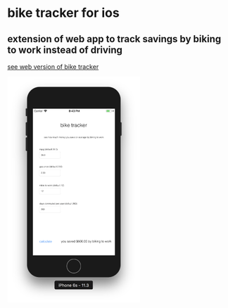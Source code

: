 # bike tracker for ios

## extension of web app to track savings by biking to work instead of driving

[see web version of bike tracker](https://github.com/erichunzeker/bike-tracker)

<img src="https://raw.githubusercontent.com/erichunzeker/bike-tracker-ios/master/biketrackerapp/images/Screen%20Shot%202018-06-10%20at%208.43.28%20PM.png" width="60%" height="60%">
